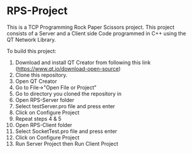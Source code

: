 # RPS-Project
This is a TCP Programming Rock Paper Scissors project. This project consists of a Server and a Client side Code programmed in C++ using the QT Network Library. 


To build this project:
  1. Download and install QT Creator from following this link (https://www.qt.io/download-open-source)
  2. Clone this repository.
  3. Open QT Creator
  4. Go to File->"Open File or Project"
  5. Go to directory you cloned the repository in
  6. Open RPS-Server folder
  7. Select testServer.pro file and press enter
  8. Click on Configure Project
  8. Repeat steps 4 & 5
  9. Open RPS-Client folder
  10. Select SocketTest.pro file and press enter
  11. Click on Configure Project
  12. Run Server Project then Run Client Project
